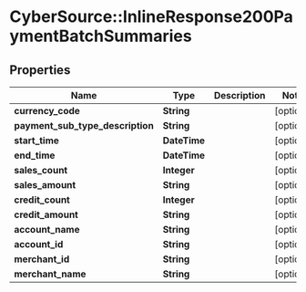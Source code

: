 # CyberSource::InlineResponse200PaymentBatchSummaries

## Properties
Name | Type | Description | Notes
------------ | ------------- | ------------- | -------------
**currency_code** | **String** |  | [optional] 
**payment_sub_type_description** | **String** |  | [optional] 
**start_time** | **DateTime** |  | [optional] 
**end_time** | **DateTime** |  | [optional] 
**sales_count** | **Integer** |  | [optional] 
**sales_amount** | **String** |  | [optional] 
**credit_count** | **Integer** |  | [optional] 
**credit_amount** | **String** |  | [optional] 
**account_name** | **String** |  | [optional] 
**account_id** | **String** |  | [optional] 
**merchant_id** | **String** |  | [optional] 
**merchant_name** | **String** |  | [optional] 



